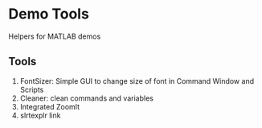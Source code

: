# Demo Tools

Helpers for MATLAB demos

## Tools

1. FontSizer: Simple GUI to change size of font in Command Window and Scripts
2. Cleaner: clean commands and variables
3. Integrated ZoomIt
4. slrtexplr link
